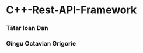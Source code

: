 # C++-Rest-API-Framework
<p align="right">
  <h3>Tătar Ioan Dan</h3>
  <h3>Gîngu Octavian Grigorie</h3>
</p>
